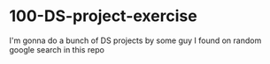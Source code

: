 # 100-DS-project-exercise
I'm gonna do a bunch of DS projects by some guy I found on random google search in this repo
